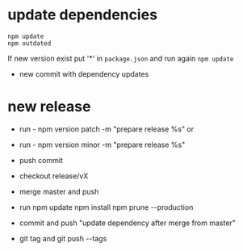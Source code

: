 # update dependencies

    npm update
    npm outdated

If new version exist put '*' in `package.json` and run again `npm update`

- new commit with dependency updates

# new release

 - run - npm version patch -m "prepare release %s"
or
 - run - npm version minor -m "prepare release %s"

 - push commit

 - checkout release/vX
 - merge master and push
 - run
    npm update
    npm install
    npm prune --production
 - commit and push "update dependency after merge from master"
 - git tag and git push --tags
